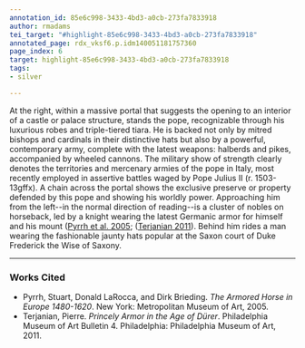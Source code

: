 ```yaml
---
annotation_id: 85e6c998-3433-4bd3-a0cb-273fa7833918
author: rmadams
tei_target: "#highlight-85e6c998-3433-4bd3-a0cb-273fa7833918"
annotated_page: rdx_vksf6.p.idm140051181757360
page_index: 6
target: highlight-85e6c998-3433-4bd3-a0cb-273fa7833918
tags:
- silver

---
```

At the right, within a massive portal that suggests the opening to an interior of a castle or palace structure, stands the pope, recognizable through his luxurious robes and triple-tiered tiara.  He is backed not only by mitred bishops and cardinals in their distinctive hats but also by a powerful, contemporary army, complete with the latest weapons: halberds and pikes, accompanied by wheeled cannons.  The military show of strength clearly denotes the territories and mercenary armies of the pope in Italy, most recently employed in assertive battles waged by Pope Julius II (r. 1503-13gffx).  A chain across the portal shows the exclusive preserve or property defended by this pope and showing his worldly power.  Approaching him from the left--in the normal direction of reading--is a cluster of nobles on horseback, led by a knight wearing the latest Germanic armor for himself and his mount ([Pyrrh et al. 2005](#zotero-EECM5ZX8); ([Terjanian 2011](#zotero-PZ7LA6H3)).  Behind him rides a man wearing the fashionable jaunty hats popular at the Saxon court of Duke Frederick the Wise of Saxony.

---

### Works Cited

* <a name="zotero-EECM5ZX8" id="zotero-EECM5ZX8"></a>Pyrrh, Stuart, Donald LaRocca, and Dirk Brieding. <i>The Armored Horse in Europe 1480-1620</i>. New York: Metropolitan Museum of Art, 2005.
* <a name="zotero-PZ7LA6H3" id="zotero-PZ7LA6H3"></a>Terjanian, Pierre. <i>Princely Armor in the Age of Dürer</i>. Philadelphia Museum of Art Bulletin 4. Philadelphia: Philadelphia Museum of Art, 2011.